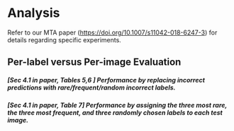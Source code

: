 # Analysis

Refer to our MTA paper (https://doi.org/10.1007/s11042-018-6247-3) for details regarding specific experiments.
 
## Per-label versus Per-image Evaluation

##### [Sec 4.1 in paper, Tables 5,6 ] Performance by replacing incorrect predictions with rare/frequent/random incorrect labels.

##### [Sec 4.1 in paper, Table 7] Performance by assigning the three most rare, the three most frequent, and three randomly chosen labels to each test image. 
